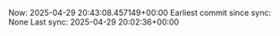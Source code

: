 Now: 2025-04-29 20:43:08.457149+00:00 Earliest commit since sync: None Last sync: 2025-04-29 20:02:36+00:00
